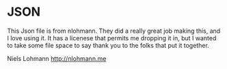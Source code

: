 # JSON

This Json file is from nlohmann. They did a really great job making this, and I love using it. It has a licenese that permits me dropping it in, but I wanted to take some file space to say thank you to the folks that put it together. 

Niels Lohmann <http://nlohmann.me>

